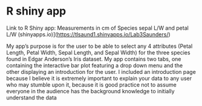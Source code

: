 # R shiny app
Link to R Shiny app: Measurements in cm of Species sepal L/W and petal L/W (shinyapps.io)](https://tlsaund1.shinyapps.io/Lab3Saunders/)


My app’s purpose is for the user to be able to select any 4 attributes (Petal Length, Petal Width,
Sepal Length, and Sepal Width) for the three species found in Edgar Anderson’s Iris dataset. My
app contains two tabs, one containing the interactive bar plot featuring a drop down menu and
the other displaying an introduction for the user. I included an introduction page because I
believe it is extremely important to explain your data to any user who may stumble upon it,
because it is good practice not to assume everyone in the audience has the background
knowledge to initially understand the data
